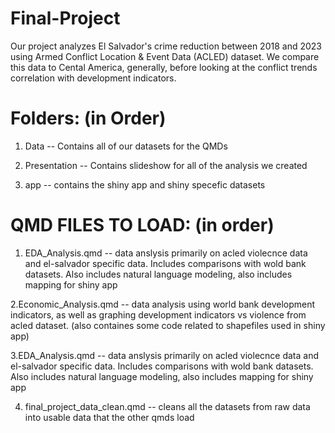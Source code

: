 # Final-Project
Our project analyzes El Salvador's crime reduction between 2018 and 2023 using Armed Conflict Location & Event Data (ACLED) dataset. We compare this data to Cental America, generally, before looking at the conflict trends correlation with development indicators.

# Folders: (in Order)
1. Data -- Contains all of our datasets for the QMDs
   
2. Presentation -- Contains slideshow for all of the analysis we created
   
3. app -- contains the shiny app and shiny specefic datasets

# QMD FILES TO LOAD: (in order)

1. EDA_Analysis.qmd -- data anslysis primarily on acled violecnce data and el-salvador specific data. Includes comparisons with wold bank datasets. Also includes natural language modeling, also includes mapping for shiny app

2.Economic_Analysis.qmd -- data analysis using world bank development indicators, as well as graphing development indicators vs violence from acled dataset. (also containes some code related to shapefiles used in shiny app)

3.EDA_Analysis.qmd -- data anslysis primarily on acled violecnce data and el-salvador specific data. Includes comparisons with wold bank datasets. Also includes natural language modeling, also includes mapping for shiny app

4. final_project_data_clean.qmd -- cleans all the datasets from raw data into usable data that the other qmds load

